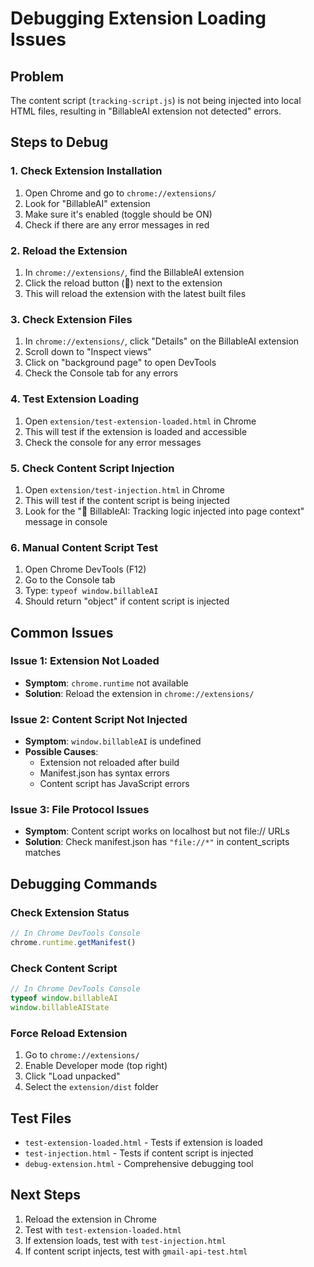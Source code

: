 # Debugging Extension Loading Issues

## Problem
The content script (`tracking-script.js`) is not being injected into local HTML files, resulting in "BillableAI extension not detected" errors.

## Steps to Debug

### 1. Check Extension Installation
1. Open Chrome and go to `chrome://extensions/`
2. Look for "BillableAI" extension
3. Make sure it's enabled (toggle should be ON)
4. Check if there are any error messages in red

### 2. Reload the Extension
1. In `chrome://extensions/`, find the BillableAI extension
2. Click the reload button (🔄) next to the extension
3. This will reload the extension with the latest built files

### 3. Check Extension Files
1. In `chrome://extensions/`, click "Details" on the BillableAI extension
2. Scroll down to "Inspect views"
3. Click on "background page" to open DevTools
4. Check the Console tab for any errors

### 4. Test Extension Loading
1. Open `extension/test-extension-loaded.html` in Chrome
2. This will test if the extension is loaded and accessible
3. Check the console for any error messages

### 5. Check Content Script Injection
1. Open `extension/test-injection.html` in Chrome
2. This will test if the content script is being injected
3. Look for the "🎯 BillableAI: Tracking logic injected into page context" message in console

### 6. Manual Content Script Test
1. Open Chrome DevTools (F12)
2. Go to the Console tab
3. Type: `typeof window.billableAI`
4. Should return "object" if content script is injected

## Common Issues

### Issue 1: Extension Not Loaded
- **Symptom**: `chrome.runtime` not available
- **Solution**: Reload the extension in `chrome://extensions/`

### Issue 2: Content Script Not Injected
- **Symptom**: `window.billableAI` is undefined
- **Possible Causes**:
  - Extension not reloaded after build
  - Manifest.json has syntax errors
  - Content script has JavaScript errors

### Issue 3: File Protocol Issues
- **Symptom**: Content script works on localhost but not file:// URLs
- **Solution**: Check manifest.json has `"file://*"` in content_scripts matches

## Debugging Commands

### Check Extension Status
```javascript
// In Chrome DevTools Console
chrome.runtime.getManifest()
```

### Check Content Script
```javascript
// In Chrome DevTools Console
typeof window.billableAI
window.billableAIState
```

### Force Reload Extension
1. Go to `chrome://extensions/`
2. Enable Developer mode (top right)
3. Click "Load unpacked"
4. Select the `extension/dist` folder

## Test Files
- `test-extension-loaded.html` - Tests if extension is loaded
- `test-injection.html` - Tests if content script is injected
- `debug-extension.html` - Comprehensive debugging tool

## Next Steps
1. Reload the extension in Chrome
2. Test with `test-extension-loaded.html`
3. If extension loads, test with `test-injection.html`
4. If content script injects, test with `gmail-api-test.html` 